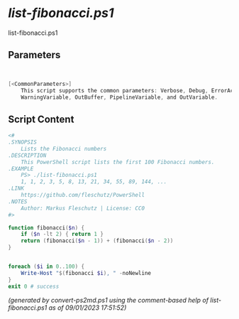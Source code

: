 *list-fibonacci.ps1*
================

list-fibonacci.ps1 


Parameters
----------
```powershell


[<CommonParameters>]
    This script supports the common parameters: Verbose, Debug, ErrorAction, ErrorVariable, WarningAction, 
    WarningVariable, OutBuffer, PipelineVariable, and OutVariable.
```

Script Content
--------------
```powershell
<#
.SYNOPSIS
	Lists the Fibonacci numbers
.DESCRIPTION
	This PowerShell script lists the first 100 Fibonacci numbers.
.EXAMPLE
	PS> ./list-fibonacci.ps1
	1, 1, 2, 3, 5, 8, 13, 21, 34, 55, 89, 144, ...
.LINK
	https://github.com/fleschutz/PowerShell
.NOTES
	Author: Markus Fleschutz | License: CC0
#>

function fibonacci($n) {
    if ($n -lt 2) { return 1 }
    return (fibonacci($n - 1)) + (fibonacci($n - 2))
}


foreach ($i in 0..100) {
	Write-Host "$(fibonacci $i), " -noNewline
}
exit 0 # success
```

*(generated by convert-ps2md.ps1 using the comment-based help of list-fibonacci.ps1 as of 09/01/2023 17:51:52)*
